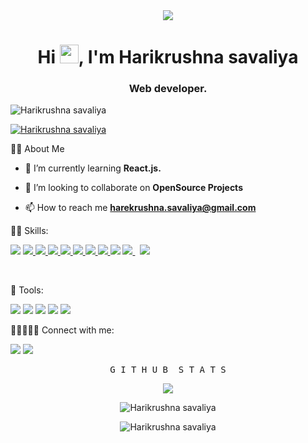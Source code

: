 <div align="center">
 <a href="#" align="center" ><img align="center" src="https://media.tenor.com/whgQwNlVvNkAAAAi/xero-code.gif"/></a>
 
 
 <h1 align="center">Hi <img src="https://raw.githubusercontent.com/MartinHeinz/MartinHeinz/master/wave.gif" width="30px" height="30px">, I'm Harikrushna savaliya</h1>
</div>
<!-- <h3 align="center">I'm a Web developer from India.</h3> -->
<h3 align="center">Web developer.</h3>

<p align="left"> <img src="https://komarev.com/ghpvc/?username=Harikrushnasavaliya&label=Profile%20views&color=0e75b6&style=flat" alt="Harikrushna savaliya" /> </p>
<p align="left"> <a href="https://github.com/ryo-ma/github-profile-trophy"><img src="https://github-profile-trophy.vercel.app/?username=Harikrushnasavaliya" alt="Harikrushna savaliya" /></a> </p>

<!-- Hi there 👋 -->

🙋‍♂️ About Me

- 🌱 I’m currently learning **React.js.**

- 👯 I’m looking to collaborate on **OpenSource Projects**

- 📫 How to reach me **harekrushna.savaliya@gmail.com**

👨‍💻 Skills:

<a href="https://icons8.com/icon/40670/c-programming" target="_blank"> <img src="https://img.icons8.com/color/48/000000/c-programming.png"/></a>
<a href="https://icons8.com/icon/40669/c++" target="_blank"> <img src="https://img.icons8.com/color/48/000000/c-plus-plus-logo.png"/> </a>
<a href="https://developer.mozilla.org/en-US/docs/Web/JavaScript" target="_blank"> <img src="https://img.icons8.com/color/48/000000/javascript.png"/> </a> 
<a href="https://www.w3.org/html/" target="_blank"> <img src="https://img.icons8.com/color/48/000000/html-5.png"/> </a> 
<a href="https://www.w3schools.com/css/" target="_blank"> <img src="https://img.icons8.com/color/48/000000/css3.png"/> </a> 
<a href="https://getbootstrap.com" target="_blank"> <img src="https://img.icons8.com/color/48/000000/bootstrap.png"/> </a> 
<a href="https://icons8.com/icon/39856/php-logo" target="_blank"> <img src="https://img.icons8.com/ios-filled/50/4a90e2/php-logo.png"/> </a>
<a href="https://www.python.org" target="_blank"> <img src="https://img.icons8.com/color/48/000000/python.png"/> </a> 
<a href="https://www.djangoproject.com/"><img src="https://img.icons8.com/windows/50/2ECC71/django.png"/></a>
<a style="padding-right:8px;" href="https://www.mysql.com/" target="_blank"> <img src="https://img.icons8.com/fluent/50/000000/mysql-logo.png"/> </a>
<a href="https://angular.io/" target="_blank"> <img src="https://img.icons8.com/color/48/angularjs.png"/> </a> 


<br>

🚀 Tools:

<p align="left"> 
<a href="https://icons8.com/icon/y7WGoWNuIWac/visual-studio"><img src="https://img.icons8.com/color/48/000000/visual-studio--v2.png"/></a>
<a href="https://icons8.com/icon/9OGIyU8hrxW5/visual-studio-code-2019"><img src="https://img.icons8.com/color/48/000000/visual-studio-code-2019.png"/></a>
<a href="https://icons8.com/icon/EgOU93v1DHjU/android-studio"><img src="https://img.icons8.com/color/48/000000/android-studio--v2.png"/></a>
<a href="https://icons8.com/icon/117121/pycharm"><img src="https://img.icons8.com/color/48/4a90e2/pycharm.png"/></a>
<a href="https://icons8.com/icon/6RHskkZGRABM/sublime-text"><img src="https://img.icons8.com/fluency/48/4a90e2/sublime-text.png"/></a>

</p>

</p>
👨🏼‍🤝‍👨🏼 Connect with me:
<p align="left">
<a href = "https://www.linkedin.com/in/harikrushna-savaliya-0ba521186/"><img src="https://img.icons8.com/fluent/48/000000/linkedin.png"/></a>
<a href = "https://www.instagram.com/harikrushna_savaliya/"><img src="https://img.icons8.com/fluent/48/000000/instagram-new.png"/></a>
</p>
              

<div align="center">
    <pre>G I T H U B  S T A T S</pre>
    <p> <img src="https://github-readme-stats-eight-theta.vercel.app/api/top-langs/?username=Harikrushnasavaliya&layout=compact&langs_count=8&title_color=F58529"/> </p>
    <p> <img align="center" src="https://github-readme-stats.vercel.app/api?username=Harikrushnasavaliya&show_icons=true&theme=tokyonight" alt="Harikrushna savaliya" /></p>
    <p><img align="center" src="https://github-readme-streak-stats.herokuapp.com/?user=Harikrushnasavaliya" alt="Harikrushna savaliya" /></p>
</div>
